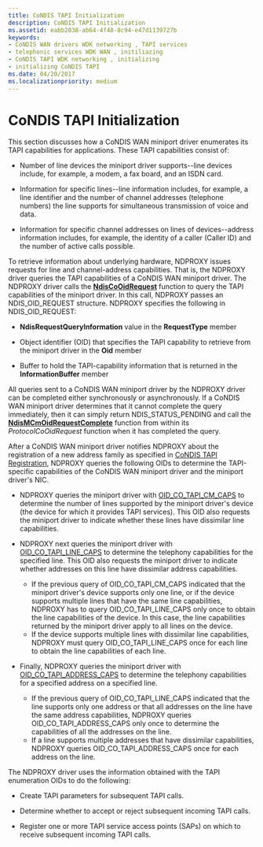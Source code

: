 ```yaml
---
title: CoNDIS TAPI Initialization
description: CoNDIS TAPI Initialization
ms.assetid: eabb2038-ab64-4f48-8c94-e47d1139727b
keywords:
- CoNDIS WAN drivers WDK networking , TAPI services
- telephonic services WDK WAN , initiliazing
- CoNDIS TAPI WDK networking , initializing
- initializing CoNDIS TAPI
ms.date: 04/20/2017
ms.localizationpriority: medium
---
```


# CoNDIS TAPI Initialization





This section discusses how a CoNDIS WAN miniport driver enumerates its TAPI capabilities for applications. These TAPI capabilities consist of:

-   Number of line devices the miniport driver supports--line devices include, for example, a modem, a fax board, and an ISDN card.

-   Information for specific lines--line information includes, for example, a line identifier and the number of channel addresses (telephone numbers) the line supports for simultaneous transmission of voice and data.

-   Information for specific channel addresses on lines of devices--address information includes, for example, the identity of a caller (Caller ID) and the number of active calls possible.

To retrieve information about underlying hardware, NDPROXY issues requests for line and channel-address capabilities. That is, the NDPROXY driver queries the TAPI capabilities of a CoNDIS WAN miniport driver. The NDPROXY driver calls the [**NdisCoOidRequest**](https://msdn.microsoft.com/library/windows/hardware/ff561711) function to query the TAPI capabilities of the miniport driver. In this call, NDPROXY passes an NDIS\_OID\_REQUEST structure. NDPROXY specifies the following in NDIS\_OID\_REQUEST:

-   **NdisRequestQueryInformation** value in the **RequestType** member

-   Object identifier (OID) that specifies the TAPI capability to retrieve from the miniport driver in the **Oid** member

-   Buffer to hold the TAPI-capability information that is returned in the **InformationBuffer** member

All queries sent to a CoNDIS WAN miniport driver by the NDPROXY driver can be completed either synchronously or asynchronously. If a CoNDIS WAN miniport driver determines that it cannot complete the query immediately, then it can simply return NDIS\_STATUS\_PENDING and call the [**NdisMCmOidRequestComplete**](https://msdn.microsoft.com/library/windows/hardware/ff563551) function from within its *ProtocolCoOidRequest* function when it has completed the query.

After a CoNDIS WAN miniport driver notifies NDPROXY about the registration of a new address family as specified in [CoNDIS TAPI Registration](condis-tapi-registration.md), NDPROXY queries the following OIDs to determine the TAPI-specific capabilities of the CoNDIS WAN miniport driver and the miniport driver's NIC.

-   NDPROXY queries the miniport driver with [OID\_CO\_TAPI\_CM\_CAPS](https://msdn.microsoft.com/library/windows/hardware/ff569096) to determine the number of lines supported by the miniport driver's device (the device for which it provides TAPI services). This OID also requests the miniport driver to indicate whether these lines have dissimilar line capabilities.

-   NDPROXY next queries the miniport driver with [OID\_CO\_TAPI\_LINE\_CAPS](https://msdn.microsoft.com/library/windows/hardware/ff569098) to determine the telephony capabilities for the specified line. This OID also requests the miniport driver to indicate whether addresses on this line have dissimilar address capabilities.
    -   If the previous query of OID\_CO\_TAPI\_CM\_CAPS indicated that the miniport driver's device supports only one line, or if the device supports multiple lines that have the same line capabilities, NDPROXY has to query OID\_CO\_TAPI\_LINE\_CAPS only once to obtain the line capabilities of the device. In this case, the line capabilities returned by the miniport driver apply to all lines on the device.
    -   If the device supports multiple lines with dissimilar line capabilities, NDPROXY must query OID\_CO\_TAPI\_LINE\_CAPS once for each line to obtain the line capabilities of each line.
-   Finally, NDPROXY queries the miniport driver with [OID\_CO\_TAPI\_ADDRESS\_CAPS](https://msdn.microsoft.com/library/windows/hardware/ff569095) to determine the telephony capabilities for a specified address on a specified line.
    -   If the previous query of OID\_CO\_TAPI\_LINE\_CAPS indicated that the line supports only one address or that all addresses on the line have the same address capabilities, NDPROXY queries OID\_CO\_TAPI\_ADDRESS\_CAPS only once to determine the capabilities of all the addresses on the line.
    -   If a line supports multiple addresses that have dissimilar capabilities, NDPROXY queries OID\_CO\_TAPI\_ADDRESS\_CAPS once for each address on the line.

The NDPROXY driver uses the information obtained with the TAPI enumeration OIDs to do the following:

-   Create TAPI parameters for subsequent TAPI calls.

-   Determine whether to accept or reject subsequent incoming TAPI calls.

-   Register one or more TAPI service access points (SAPs) on which to receive subsequent incoming TAPI calls.

 

 





